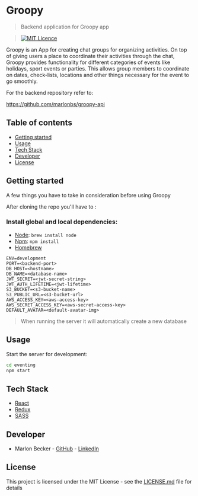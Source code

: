 # Groopy

> Backend application for Groopy app

> [![MIT Licence](https://badges.frapsoft.com/os/mit/mit.svg?v=103)](https://opensource.org/licenses/mit-license.php)

Groopy is an App for creating chat groups for organizing activities. On top of giving users a place to coordinate their activities through the chat, Groopy provides functionality for different categories of events like holidays, sport events or parties. This allows group members to coordinate on dates, check-lists, locations and other things necessary for the event to go smoothly.

For the backend repository refer to:

https://github.com/marlonbs/groopy-api

## Table of contents

- [Getting started](#getting-started)
- [Usage](#usage)
- [Tech Stack](#tech-stack)
- [Developer](#developer)
- [License](#license)

## Getting started

A few things you have to take in consideration before using Groopy

After cloning the repo you'll have to :

### Install global and local dependencies:

- [Node](https://nodejs.org/en/): `brew install node`
- [Npm](https://www.npmjs.com/): `npm install`
- [Homebrew](https://brew.sh/)

```dotenv
ENV=development
PORT=<backend-port>
DB_HOST=<hostname>
DB_NAME=<database-name>
JWT_SECRET=<jwt-secret-string>
JWT_AUTH_LIFETIME=<jwt-lifetime>
S3_BUCKET=<s3-bucket-name>
S3_PUBLIC_URL=<s3-bucket-url>
AWS_ACCESS_KEY=<aws-access-key>
AWS_SECRET_ACCESS_KEY=<aws-secret-access-key>
DEFAULT_AVATAR=<default-avatar-img>
```

> When running the server it will automatically create a new database

## Usage

Start the server for development:

```bash
cd eventing
npm start
```

## Tech Stack

- [React](https://reactjs.org/)
- [Redux](https://redux.js.org/)
- [SASS](https://sass-lang.com/)

## Developer

- Marlon Becker - [GitHub](https://github.com/marlonbs) - [LinkedIn](https://www.linkedin.com/in/marlon-becker-santos)

## License

This project is licensed under the MIT License - see the [LICENSE.md](https://github.com/marlonbs/groopy-backend/blob/master/LICENSE) file for details
